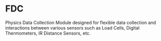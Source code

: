# FDC
Physics Data Collection Module designed for flexible data collection and interactions between various sensors such as Load Cells, Digital Thermometers, IR Distance Sensors, etc.
